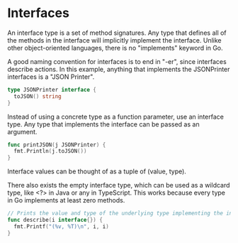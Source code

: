# Interfaces

An interface type is a set of method signatures. Any type that defines all of the methods in the
interface will implicitly implement the interface. Unlike other object-oriented languages, there is
no "implements" keyword in Go.

A good naming convention for interfaces is to end in "-er", since interfaces describe actions. In
this example, anything that implements the JSONPrinter interfaces is a "JSON Printer".

```go
type JSONPrinter interface {
  toJSON() string
}
```

Instead of using a concrete type as a function parameter, use an interface type. Any type that
implements the interface can be passed as an argument.

```go
func printJSON(j JSONPrinter) {
  fmt.Println(j.toJSON())
}
```

Interface values can be thought of as a tuple of (value, type).

There also exists the empty interface type, which can be used as a wildcard type, like <?> in Java
or any in TypeScript. This works because every type in Go implements at least zero methods.

```go
// Prints the value and type of the underlying type implementing the interface.
func describe(i interface{}) {
  fmt.Printf("(%v, %T)\n", i, i)
}
```
